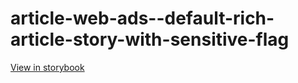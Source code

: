 # article-web-ads--default-rich-article-story-with-sensitive-flag

[View in storybook](https://raw.githack.com/Independent-Digital-News-and-Media-Ltd/indy100-pwamp-sb/PR-364-sb/index.html?path=/story/article-web-ads--default-rich-article-story-with-sensitive-flag)